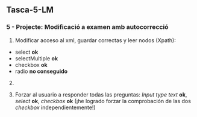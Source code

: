 ## Tasca-5-LM
### 5 - Projecte: Modificació a examen amb autocorrecció 

1. Modificar acceso al xml, guardar correctas y leer nodos (Xpath):  
- select **ok**  
- selectMultiple **ok**  
- checkbox **ok**  
- radio **no conseguido**

2. 

3. Forzar al usuario a responder todas las preguntas: _Input type text_ **ok**, _select_ **ok**, _checkbox_ **ok** (¡he logrado forzar la comprobación de las dos *checkbox* independientemente!)
